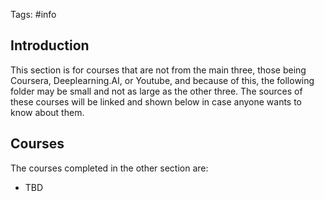 Tags: #info
## Introduction
This section is for courses that are not from the main three, those being Coursera, Deeplearning.AI, or Youtube, and because of this, the following folder may be small and not as large as the other three. The sources of these courses will be linked and shown below in case anyone wants to know about them.

## Courses
The courses completed in the other section are:
- TBD